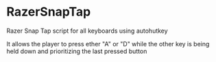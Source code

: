 # RazerSnapTap
Razer Snap Tap script for all keyboards using autohutkey

It allows the player to press ether "A" or "D" while the other key is being held down and prioritizing the last pressed button
